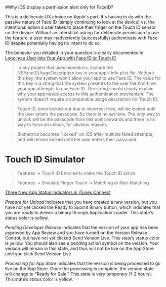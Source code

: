 #Why iOS display a permission alert only for FaceID?

This is a deliberate UX choice on Apple's part. It's having to do with the passive nature of Face ID (simply continuing to look at the device) vs. the intentional action a user takes to place their finger on the Touch ID sensor on the device. Without an interstitial asking for deliberate permission to use the feature, a user may inadvertently (successfully) authenticate with Face ID despite potentially having no intent to do so.

The behavior you detailed in your question is clearly documented in [Logging a User into Your App with Face ID or Touch ID](https://developer.apple.com/documentation/localauthentication/logging_a_user_into_your_app_with_face_id_or_touch_id)

> In any project that uses biometrics, include the NSFaceIDUsageDescription key in your app’s Info.plist file. Without this key, the system won’t allow your app to use Face ID. The value for this key is a string that the system presents to the user the first time your app attempts to use Face ID. The string should clearly explain why your app needs access to this authentication mechanism. The system doesn’t require a comparable usage description for Touch ID.

> Touch ID, once locked-out due to incorrect tries, will be locked until the user enters the passcode. So there is no set time. The only way to unlock will be the passcode from this point onwards and there is no way to force an unlock, for obvious reasons.

> Biometrics becomes "locked" on iOS after multiple failed attempts, and will remain locked until the user enters their passcode.

# Touch ID Simulator

> Features -> Touch ID Enrolled to make the Touch ID active

> Features -> Simulate Finger Touch -> Matching or Non-Matching

[Three New App Status Indicators in iTunes Connect](https://developer.apple.com/news/?id=08022010a)

_Prepare for Upload_ indicates that you have created a new version, but you have not yet clicked the Ready to Submit Binary button, which indicates that you are ready to deliver a binary through Application Loader. This state’s status color is yellow.

_Pending Developer Release_ indicates that the version of your app has been approved by App Review and you have turned on the Version Release Control, but have not yet clicked Send Version Live. This state’s status color is yellow. You should also see a pending action symbol on the version. Your version will remain in this state, and thus will not be live on the App Store until you click Send Version Live.

_Processing for App Store_ indicates that the version is being processed to go live on the App Store. Once the processing is complete, the version state will change to "Ready for Sale." This state is very temporary (1-2 hours). This state’s status color is yellow.
